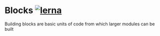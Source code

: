 # Blocks [![lerna](https://img.shields.io/badge/maintained%20with-lerna-cc00ff.svg)](https://lerna.js.org/)

Building blocks are basic units of code from which larger modules can be built
